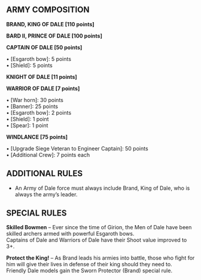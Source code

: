 ﻿## ARMY COMPOSITION

<div class="unitCard" markdown>

**BRAND, KING OF DALE [110 points]**

**BARD II, PRINCE OF DALE [100 points]**

**CAPTAIN OF DALE [50 points]**

• [Esgaroth bow]: 5 points  
• [Shield]: 5 points  

**KNIGHT OF DALE [11 points]**

**WARRIOR OF DALE [7 points]**

• [War horn]: 30 points  
• [Banner]: 25 points  
• [Esgaroth bow]: 2 points  
• [Shield]: 1 point  
• [Spear]: 1 point  

**WINDLANCE [75 points]**

• [Upgrade Siege Veteran to Engineer Captain]: 50 points  
• [Additional Crew]: 7 points each  

</div>

## ADDITIONAL RULES

- An Army of Dale force must always include Brand, King of Dale, who is always the army’s leader.

## SPECIAL RULES

**Skilled Bowmen** – Ever since the time of Girion, the Men of Dale have been skilled archers armed with powerful Esgaroth bows.  
Captains of Dale and Warriors of Dale have their Shoot value improved to 3+.

**Protect the King!** – As Brand leads his armies into battle, those who fight for him will give their lives in defense of their king should they need to.  
Friendly Dale models gain the Sworn Protector (Brand) special rule.
